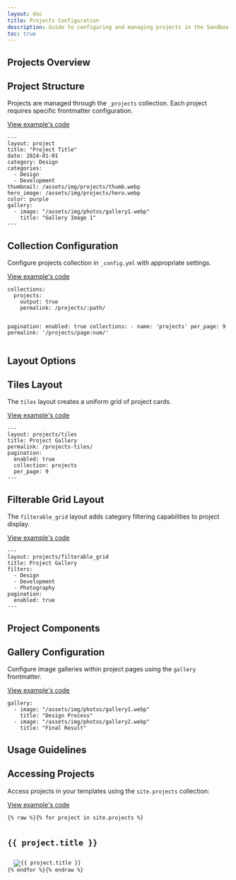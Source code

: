 ```yaml
---
layout: doc
title: Projects Configuration
description: Guide to configuring and managing projects in the Sandbox Jekyll theme
toc: true
---
```


<section id="snippet-1" class="wrapper pt-16">
  <h2 class="display-5 mb-8">Projects Overview</h2>

  <section id="snippet-1-1">
    <h2 class="mb-5 mt-n15 pt-15 zindex-n">Project Structure</h2>
    <div class="card mb-12">
      <div class="card-body">
        <p class="mb-0">Projects are managed through the <code>_projects</code> collection. Each project requires specific frontmatter configuration.</p>
      </div>
      <div class="card-footer position-relative">
        <a class="collapse-link collapsed stretched-link" data-bs-toggle="collapse" href="#collapse-1-1">View example's code</a>
      </div>
      <div id="collapse-1-1" class="card-footer bg-dark p-0 accordion-collapse collapse">
        <div class="code-wrapper">
          <div class="code-wrapper-inner">
<pre class="language-yaml"><code>---
layout: project
title: "Project Title"
date: 2024-01-01
category: Design
categories: 
  - Design
  - Development
thumbnail: /assets/img/projects/thumb.webp
hero_image: /assets/img/projects/hero.webp
color: purple
gallery:
  - image: "/assets/img/photos/gallery1.webp"
    title: "Gallery Image 1"
---</code></pre>
          </div>
        </div>
      </div>
    </div>
  </section>

  <section id="snippet-1-2">
    <h2 class="mb-5 mt-n15 pt-15 zindex-n">Collection Configuration</h2>
    <div class="card mb-12">
      <div class="card-body">
        <p class="mb-0">Configure projects collection in <code>_config.yml</code> with appropriate settings.</p>
      </div>
      <div class="card-footer position-relative">
        <a class="collapse-link collapsed stretched-link" data-bs-toggle="collapse" href="#collapse-1-2">View example's code</a>
      </div>
      <div id="collapse-1-2" class="card-footer bg-dark p-0 accordion-collapse collapse">
        <div class="code-wrapper">
          <div class="code-wrapper-inner">
<pre class="language-yaml"><code>collections:
  projects:
    output: true
    permalink: /projects/:path/

pagination:
  enabled: true
  collections:
    - name: 'projects'
      per_page: 9
      permalink: '/projects/page:num/'</code></pre>
          </div>
        </div>
      </div>
    </div>
  </section>
</section>

<section id="snippet-2" class="wrapper pt-16">
  <h2 class="display-5 mb-8">Layout Options</h2>

  <section id="snippet-2-1">
    <h2 class="mb-5 mt-n15 pt-15 zindex-n">Tiles Layout</h2>
    <div class="card mb-12">
      <div class="card-body">
        <p class="mb-0">The <code>tiles</code> layout creates a uniform grid of project cards.</p>
      </div>
      <div class="card-footer position-relative">
        <a class="collapse-link collapsed stretched-link" data-bs-toggle="collapse" href="#collapse-2-1">View example's code</a>
      </div>
      <div id="collapse-2-1" class="card-footer bg-dark p-0 accordion-collapse collapse">
        <div class="code-wrapper">
          <div class="code-wrapper-inner">
<pre class="language-yaml"><code>---
layout: projects/tiles
title: Project Gallery
permalink: /projects-tiles/
pagination:
  enabled: true
  collection: projects
  per_page: 9
---</code></pre>
          </div>
        </div>
      </div>
    </div>
  </section>

  <section id="snippet-2-2">
    <h2 class="mb-5 mt-n15 pt-15 zindex-n">Filterable Grid Layout</h2>
    <div class="card mb-12">
      <div class="card-body">
        <p class="mb-0">The <code>filterable_grid</code> layout adds category filtering capabilities to project display.</p>
      </div>
      <div class="card-footer position-relative">
        <a class="collapse-link collapsed stretched-link" data-bs-toggle="collapse" href="#collapse-2-2">View example's code</a>
      </div>
      <div id="collapse-2-2" class="card-footer bg-dark p-0 accordion-collapse collapse">
        <div class="code-wrapper">
          <div class="code-wrapper-inner">
<pre class="language-yaml"><code>---
layout: projects/filterable_grid
title: Project Gallery
filters:
  - Design
  - Development
  - Photography
pagination:
  enabled: true
---</code></pre>
          </div>
        </div>
      </div>
    </div>
  </section>
</section>

<section id="snippet-3" class="wrapper pt-16">
  <h2 class="display-5 mb-8">Project Components</h2>

  <section id="snippet-3-1">
    <h2 class="mb-5 mt-n15 pt-15 zindex-n">Gallery Configuration</h2>
    <div class="card mb-12">
      <div class="card-body">
        <p class="mb-0">Configure image galleries within project pages using the <code>gallery</code> frontmatter.</p>
      </div>
      <div class="card-footer position-relative">
        <a class="collapse-link collapsed stretched-link" data-bs-toggle="collapse" href="#collapse-3-1">View example's code</a>
      </div>
      <div id="collapse-3-1" class="card-footer bg-dark p-0 accordion-collapse collapse">
        <div class="code-wrapper">
          <div class="code-wrapper-inner">
<pre class="language-yaml"><code>gallery:
  - image: "/assets/img/photos/gallery1.webp"
    title: "Design Process"
  - image: "/assets/img/photos/gallery2.webp"
    title: "Final Result"</code></pre>
          </div>
        </div>
      </div>
    </div>
  </section>
</section>

<section id="snippet-4" class="wrapper pt-16">
  <h2 class="display-5 mb-8">Usage Guidelines</h2>

  <section id="snippet-4-1">
    <h2 class="mb-5 mt-n15 pt-15 zindex-n">Accessing Projects</h2>
    <div class="card mb-12">
      <div class="card-body">
        <p class="mb-0">Access projects in your templates using the <code>site.projects</code> collection:</p>
      </div>
      <div class="card-footer position-relative">
        <a class="collapse-link collapsed stretched-link" data-bs-toggle="collapse" href="#collapse-4-1">View example's code</a>
      </div>
      <div id="collapse-4-1" class="card-footer bg-dark p-0 accordion-collapse collapse">
        <div class="code-wrapper">
          <div class="code-wrapper-inner">
<pre class="language-liquid"><code>{% raw %}{% for project in site.projects %}
  <h2>{{ project.title }}</h2>
  <img src="{{ project.thumbnail }}" alt="{{ project.title }}">
{% endfor %}{% endraw %}</code></pre>
          </div>
        </div>
      </div>
    </div>
  </section>
</section>